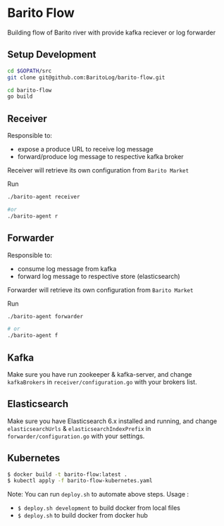 # Barito Flow

Building flow of Barito river with provide kafka reciever or log forwarder 

## Setup Development

```sh
cd $GOPATH/src
git clone git@github.com:BaritoLog/barito-flow.git 

cd barito-flow
go build
```

## Receiver

Responsible to:
- expose a produce URL to receive log message
- forward/produce log message to respective kafka broker

Receiver will retrieve its own configuration from `Barito Market`

Run
```sh
./barito-agent receiver

#or
./barito-agent r
```


## Forwarder

Responsible to:
- consume log message from kafka
- forward log message to respective store (elasticsearch)


Forwarder will retrieve its own configuration from `Barito Market`

Run
```sh
./barito-agent forwarder

# or
./barito-agent f
```

## Kafka

Make sure you have run zookeeper & kafka-server, and change `kafkaBrokers` in `receiver/configuration.go` with your brokers list. 

## Elasticsearch

Make sure you have Elasticsearch 6.x installed and running, and change `elasticsearchUrls` & `elasticsearchIndexPrefix` in `forwarder/configuration.go` with your settings.

## Kubernetes

```sh
$ docker build -t barito-flow:latest .
$ kubectl apply -f barito-flow-kubernetes.yaml
```

Note: You can run `deploy.sh` to automate above steps. 
Usage : 
* `$ deploy.sh development` to build docker from local files
* `$ deploy.sh` to build docker from docker hub